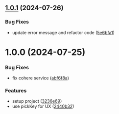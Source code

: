 ## [1.0.1](https://github.com/tak-bro/aipick/compare/v1.0.0...v1.0.1) (2024-07-26)


### Bug Fixes

* update error message and refactor code ([5e6bfa1](https://github.com/tak-bro/aipick/commit/5e6bfa14c0ebd724523a2d9bedfa4a134bdde5c6))

# 1.0.0 (2024-07-25)


### Bug Fixes

* fix cohere service ([abf6f8a](https://github.com/tak-bro/aipick/commit/abf6f8a24946f2bef48cb7150d50b0ee19d5a815))


### Features

* setup project ([3236e69](https://github.com/tak-bro/aipick/commit/3236e695a6b9e953b17a2f59d11723f8b82b2f00))
* use pickKey for UX ([2440b32](https://github.com/tak-bro/aipick/commit/2440b32e851e6ddd260bec89aa23da5a17baaace))
